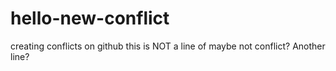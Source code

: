 # hello-new-conflict

creating conflicts on github
this is NOT a line of maybe not conflict? Another line?
